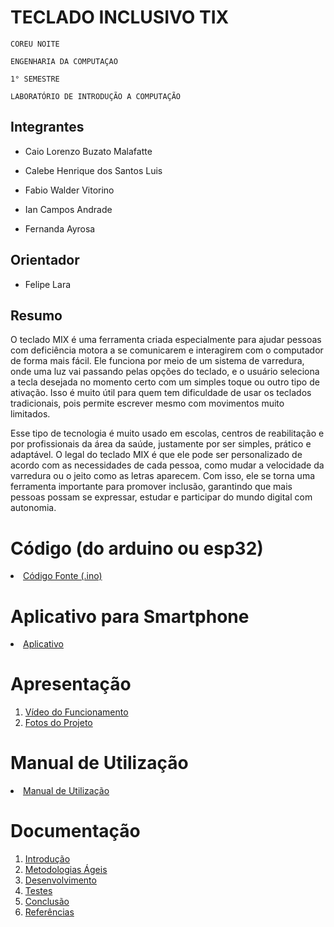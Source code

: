 # TECLADO INCLUSIVO TIX

`COREU NOITE`

`ENGENHARIA DA COMPUTAÇAO `

`1° SEMESTRE `

`LABORATÓRIO DE INTRODUÇÃO A COMPUTAÇÃO`


## Integrantes

* Caio Lorenzo Buzato Malafatte

* Calebe Henrique dos Santos Luis
* Fabio Walder Vitorino
* Ian Campos Andrade 
* Fernanda Ayrosa 

## Orientador

* Felipe Lara 

## Resumo

O teclado MIX é uma ferramenta criada especialmente para ajudar pessoas com deficiência motora a se comunicarem e interagirem com o computador de forma mais fácil. Ele funciona por meio de um sistema de varredura, onde uma luz vai passando pelas opções do teclado, e o usuário seleciona a tecla desejada no momento certo com um simples toque ou outro tipo de ativação. Isso é muito útil para quem tem dificuldade de usar os teclados tradicionais, pois permite escrever mesmo com movimentos muito limitados.

Esse tipo de tecnologia é muito usado em escolas, centros de reabilitação e por profissionais da área da saúde, justamente por ser simples, prático e adaptável. O legal do teclado MIX é que ele pode ser personalizado de acordo com as necessidades de cada pessoa, como mudar a velocidade da varredura ou o jeito como as letras aparecem. Com isso, ele se torna uma ferramenta importante para promover inclusão, garantindo que mais pessoas possam se expressar, estudar e participar do mundo digital com autonomia.


# Código (do arduino ou esp32)

<li><a href="Codigo/README.md"> Código Fonte (.ino)</a></li>

# Aplicativo para Smartphone

<li><a href="App/README.md"> Aplicativo </a></li>

# Apresentação

<ol>
<li><a href="Apresentacao/README.md"> Vídeo do Funcionamento</a></li>
<li><a href="Apresentacao/README.md"> Fotos do Projeto</a></li>
</ol>

# Manual de Utilização

<li><a href="Manual/manual de utilização.md"> Manual de Utilização</a></li>


# Documentação

<ol>
<li><a href="Documentacao/01-Introducão.md"> Introdução</a></li>
<li><a href="Documentacao/02-Metodologias Ágeis.md"> Metodologias Ágeis</a></li>
<li><a href="Documentacao/03-Desenvolvimento.md"> Desenvolvimento </a></li>
<li><a href="Documentacao/04-Testes.md"> Testes </a></li>
<li><a href="Documentacao/05-Conclusão.md"> Conclusão </a></li>
<li><a href="Documentacao/06-Referências.md"> Referências </a></li>
</ol>


